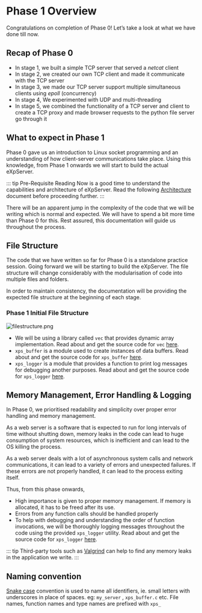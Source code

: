 # Phase 1 Overview

Congratulations on completion of Phase 0! Let’s take a look at what we have done till now.

## Recap of Phase 0

- In stage 1, we built a simple TCP server that served a _netcat_ client
- In stage 2, we created our own TCP client and made it communicate with the TCP server
- In stage 3, we made our TCP server support multiple simultaneous clients using _epoll_ (concurrency)
- In stage 4, We experimented with UDP and multi-threading
- In stage 5, we combined the functionality of a TCP server and client to create a TCP proxy and made browser requests to the python file server go through it

## What to expect in Phase 1

Phase 0 gave us an introduction to Linux socket programming and an understanding of how client-server communications take place. Using this knowledge, from Phase 1 onwards we will start to build the actual eXpServer.

::: tip Pre-Requisite Reading
Now is a good time to understand the capabilities and architecture of eXpServer. Read the following [Architecture](/guides/resources/architecture) document before proceeding further.
:::

There will be an apparent jump in the complexity of the code that we will be writing which is normal and expected. We will have to spend a bit more time than Phase 0 for this. Rest assured, this documentation will guide us throughout the process.

## File Structure

The code that we have written so far for Phase 0 is a standalone practice session. Going forward we will be starting to build the eXpServer. The file structure will change considerably with the modularisation of code into multiple files and folders.

In order to maintain consistency, the documentation will be providing the expected file structure at the beginning of each stage.

### Phase 1 Initial File Structure

![filestructure.png](/assets/phase-1-overview/filestructure.png)

- We will be using a library called `vec` that provides dynamic array implementation. Read about and get the source code for `vec` [here](/guides/references/vec).
- `xps_buffer` is a module used to create instances of data buffers. Read about and get the source code for `xps_buffer` [here](/guides/references/xps_buffer).
- `xps_logger` is a module that provides a function to print log messages for debugging another purposes. Read about and get the source code for `xps_logger` [here](/guides/references/xps_logger).

## Memory Management, Error Handling & Logging

In Phase 0, we prioritised readability and simplicity over proper error handling and memory management.

As a web server is a software that is expected to run for long intervals of time without shutting down, memory leaks in the code can lead to huge consumption of system resources, which is inefficient and can lead to the OS killing the process.

As a web server deals with a lot of asynchronous system calls and network communications, it can lead to a variety of errors and unexpected failures. If these errors are not properly handled, it can lead to the process exiting itself.

Thus, from this phase onwards,

- High importance is given to proper memory management. If memory is allocated, it has to be freed after its use.
- Errors from any function calls should be handled properly
- To help with debugging and understanding the order of function invocations, we will be thoroughly logging messages throughout the code using the provided `xps_logger` utility. Read about and get the source code for `xps_logger` [here](/guides/references/xps_logger).

::: tip
Third-party tools such as [Valgrind](https://en.wikipedia.org/wiki/Valgrind) can help to find any memory leaks in the application we write.
:::

## Naming convention

[Snake case](https://en.wikipedia.org/wiki/Snake_case) convention is used to name all identifiers, ie. small letters with underscores in place of spaces. eg: `my_server` , `xps_buffer.c` etc. File names, function names and type names are prefixed with `xps_`
